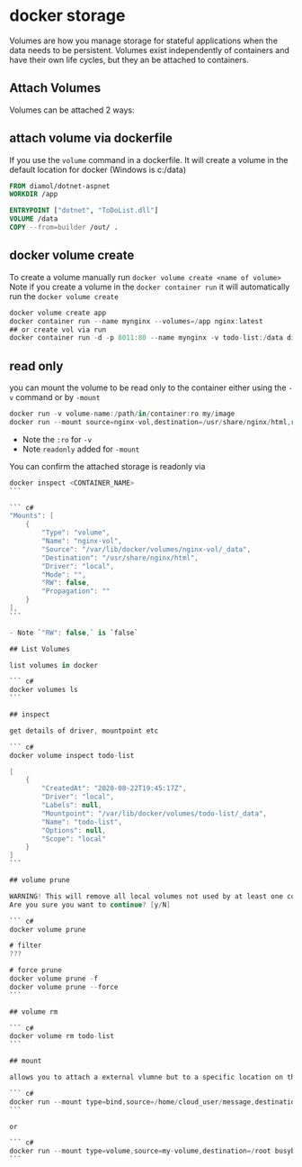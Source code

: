 # docker storage

Volumes are how you manage storage for stateful applications when the data needs to be persistent. Volumes exist independently of containers and have their own life cycles, but they an be attached to containers.

## Attach Volumes

Volumes can be attached 2 ways:

## attach volume via dockerfile

If you use the `volume` command in a dockerfile. It will create a volume in the default location for docker (Windows is c:/data)

``` dockerfile
FROM diamol/dotnet-aspnet
WORKDIR /app

ENTRYPOINT ["dotnet", "ToDoList.dll"]
VOLUME /data
COPY --from=builder /out/ .
```

## docker volume create

To create a volume manually run `docker volume create <name of volume>` Note if you create a volume in the `docker container run` it will automatically run the `docker volume create`

``` c#
docker volume create app
docker container run --name mynginx --volumes=/app nginx:latest
## or create vol via run
docker container run -d -p 8011:80 --name mynginx -v todo-list:/data diamol/ch06-todo-list
```

## read only

you can mount the volume to be read only to the container either using the `-v` command or by `-mount`

``` c#
docker run -v volume-name:/path/in/container:ro my/image
docker run --mount source=nginx-vol,destination=/usr/share/nginx/html,readonly nginx:latest
```

- Note the `:ro` for `-v`
- Note `readonly` added for `-mount`

You can confirm the attached storage is readonly via 

```` c#
docker inspect <CONTAINER_NAME>
```

``` c#
"Mounts": [
    {
        "Type": "volume",
        "Name": "nginx-vol",
        "Source": "/var/lib/docker/volumes/nginx-vol/_data",
        "Destination": "/usr/share/nginx/html",
        "Driver": "local",
        "Mode": "",
        "RW": false,
        "Propagation": ""
    }
],
```

- Note `"RW": false,` is `false`

## List Volumes

list volumes in docker

``` c#
docker volumes ls
```

## inspect

get details of driver, mountpoint etc

``` c#
docker volume inspect todo-list

[
    {
        "CreatedAt": "2020-08-22T19:45:17Z",
        "Driver": "local",
        "Labels": null,
        "Mountpoint": "/var/lib/docker/volumes/todo-list/_data",
        "Name": "todo-list",
        "Options": null,
        "Scope": "local"
    }
]
```

## volume prune

WARNING! This will remove all local volumes not used by at least one container.
Are you sure you want to continue? [y/N]

``` c#
docker volume prune

# filter
???

# force prune
docker volume prune -f
docker volume prune --force
```

## volume rm

``` c#
docker volume rm todo-list
```

## mount

allows you to attach a external vlumne but to a specific location on the node storage instead of a docker managed storage location. 

``` c#
docker run --mount type=bind,source=/home/cloud_user/message,destination=/root,readonly busybox cat /root/message.txt
```

or 

``` c#
docker run --mount type=volume,source=my-volume,destination=/root busybox sh -c 'echo hello > /root/message.txt && cat /root/message.txt'
```



